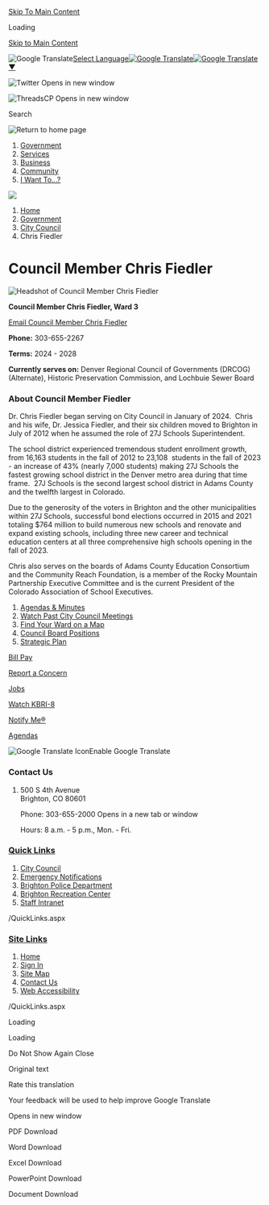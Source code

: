 [Skip To Main Content](https://www.brightonco.gov/1197/Chris-Fiedler/)

Loading

[Skip to Main Content](https://www.brightonco.gov/1197/Chris-Fiedler/)

![Google Translate](https://www.google.com/images/cleardot.gif)[Select Language![Google Translate](https://www.google.com/images/cleardot.gif)​![Google Translate](https://www.google.com/images/cleardot.gif)▼](https://www.brightonco.gov/1197/Chris-Fiedler)

![Twitter Opens in new window](https://www.brightonco.gov/ImageRepository/Document?documentID=24986)

![ThreadsCP Opens in new window](https://www.brightonco.gov/ImageRepository/Document?documentID=27658)

Search

![Return to home page](https://www.brightonco.gov/ImageRepository/Document?documentID=24973)

1. [Government](https://www.brightonco.gov/184/Government)
2. [Services](https://www.brightonco.gov/104/Services)
3. [Business](https://www.brightonco.gov/120/Business)
4. [Community](https://www.brightonco.gov/166/Community)
5. [I Want To...?](https://www.brightonco.gov/132/I-Want-To)

<!--THE END-->

![](https://www.brightonco.gov/ImageRepository/Document?documentID=24974)

1. [Home](https://www.brightonco.gov)
2. [Government](https://www.brightonco.gov/184/Government)
3. [City Council](https://www.brightonco.gov/203/City-Council)
4. Chris Fiedler

# Council Member Chris Fiedler

![Headshot of Council Member Chris Fiedler](https://www.brightonco.gov/ImageRepository/Document?documentID=29811)

**Council Member Chris Fiedler, Ward 3**

[Email Council Member Chris Fiedler](mailto:cfiedler@brightonco.gov)

**Phone:** 303-655-2267

**Terms:** 2024 - 2028

**Currently serves on:** Denver Regional Council of Governments (DRCOG)(Alternate), Historic Preservation Commission, and Lochbuie Sewer Board 

### About Council Member Fiedler

Dr. Chris Fiedler began serving on City Council in January of 2024.  Chris and his wife, Dr. Jessica Fiedler, and their six children moved to Brighton in July of 2012 when he assumed the role of 27J Schools Superintendent. 

The school district experienced tremendous student enrollment growth, from 16,163 students in the fall of 2012 to 23,108  students in the fall of 2023 - an increase of 43% (nearly 7,000 students) making 27J Schools the fastest growing school district in the Denver metro area during that time frame.  27J Schools is the second largest school district in Adams County and the twelfth largest in Colorado.

Due to the generosity of the voters in Brighton and the other municipalities within 27J Schools, successful bond elections occurred in 2015 and 2021 totaling $764 million to build numerous new schools and renovate and expand existing schools, including three new career and technical education centers at all three comprehensive high schools opening in the fall of 2023.  

Chris also serves on the boards of Adams County Education Consortium and the Community Reach Foundation, is a member of the Rocky Mountain Partnership Executive Committee and is the current President of the Colorado Association of School Executives. 

1. [Agendas &amp; Minutes](https://co-brighton2.civicplus.com/agendacenter)
2. [Watch Past City Council Meetings](https://brightonco.granicus.com/ViewPublisher.php?view_id=2)
3. [Find Your Ward on a Map](https://www.brightonco.gov/DocumentCenter/View/12267/Ward-Map-2017)
4. [Council Board Positions](https://www.brightonco.gov/370/Council-Board-Positions)
5. [Strategic Plan](https://www.brightonco.gov/1438/Strategic-Plan)

[Bill Pay](https://www.brightonco.gov/456/Online-Payments)

[Report a Concern](https://www.brightonco.gov/1372/Online-Requests)

[Jobs](https://www.governmentjobs.com/careers/brightonco)

[Watch KBRI-8](https://tv.brightonco.gov/CablecastPublicSite/watch-now?site=1)

[Notify Me®](https://www.brightonco.gov/list.aspx)

[Agendas](https://www.brightonco.gov/agendacenter)

![Google Translate Icon](https://www.brightonco.gov/Assets/Images/GoogleTranslate.gif)Enable Google Translate

### Contact Us

1. 500 S 4th Avenue  
   Brighton, CO 80601
   
   Phone: 303-655-2000 Opens in a new tab or window
   
   Hours: 8 a.m. - 5 p.m., Mon. - Fri.

### [Quick Links](https://www.brightonco.gov/QuickLinks.aspx?CID=180)

1. [City Council](https://www.brightonco.gov/203/City-Council)
2. [Emergency Notifications](https://www.brightonco.gov/357/Notifications)
3. [Brighton Police Department](https://www.brightonco.gov/264/Police-Department)
4. [Brighton Recreation Center](https://www.brightonco.gov/1724/Recreation-Center)
5. [Staff Intranet](https://www.brightonco.gov/3011)

/QuickLinks.aspx

### [Site Links](https://www.brightonco.gov/QuickLinks.aspx?CID=105)

1. [Home](https://www.brightonco.gov)
2. [Sign In](https://www.brightonco.gov/MyAccount?dn=co-brightonco.civicplus.com&from=url&url=%2F&anchor=&validationMessage=)
3. [Site Map](https://www.brightonco.gov/sitemap)
4. [Contact Us](https://www.brightonco.gov/directory)
5. [Web Accessibility](https://www.brightonco.gov/3147/Accessibility-Statement)

/QuickLinks.aspx

Loading

Loading

Do Not Show Again Close

Original text

Rate this translation

Your feedback will be used to help improve Google Translate

Opens in new window

PDF Download

Word Download

Excel Download

PowerPoint Download

Document Download